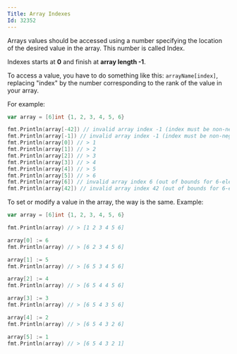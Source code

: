 ```yaml
---
Title: Array Indexes
Id: 32352
---
```

Arrays values should be accessed using a number specifying the location of the desired value in the array. This number is called Index.

Indexes starts at **0** and finish at **array length -1**.

To access a value, you have to do something like this: `arrayName[index]`, replacing "index" by the number corresponding to the rank of the value in your array.

For example:

```go
var array = [6]int {1, 2, 3, 4, 5, 6}

fmt.Println(array[-42]) // invalid array index -1 (index must be non-negative)
fmt.Println(array[-1]) // invalid array index -1 (index must be non-negative)
fmt.Println(array[0]) // > 1
fmt.Println(array[1]) // > 2
fmt.Println(array[2]) // > 3
fmt.Println(array[3]) // > 4
fmt.Println(array[4]) // > 5
fmt.Println(array[5]) // > 6
fmt.Println(array[6]) // invalid array index 6 (out of bounds for 6-element array)
fmt.Println(array[42]) // invalid array index 42 (out of bounds for 6-element array)
```

To set or modify a value in the array, the way is the same.
Example:

```go
var array = [6]int {1, 2, 3, 4, 5, 6}

fmt.Println(array) // > [1 2 3 4 5 6]

array[0] := 6
fmt.Println(array) // > [6 2 3 4 5 6]

array[1] := 5
fmt.Println(array) // > [6 5 3 4 5 6]

array[2] := 4
fmt.Println(array) // > [6 5 4 4 5 6]

array[3] := 3
fmt.Println(array) // > [6 5 4 3 5 6]

array[4] := 2
fmt.Println(array) // > [6 5 4 3 2 6]

array[5] := 1
fmt.Println(array) // > [6 5 4 3 2 1]
```

